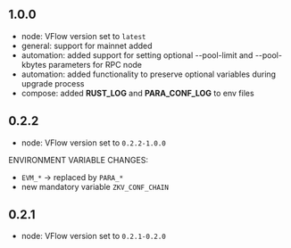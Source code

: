 ## 1.0.0
* node: VFlow version set to `latest`
* general: support for mainnet added
* automation: added support for setting optional --pool-limit and --pool-kbytes parameters for RPC node
* automation: added functionality to preserve optional variables during upgrade process
* compose: added **RUST_LOG** and **PARA_CONF_LOG** to env files

## 0.2.2
* node: VFlow version set to `0.2.2-1.0.0`

ENVIRONMENT VARIABLE CHANGES:
* `EVM_*` → replaced by `PARA_*`
* new mandatory variable `ZKV_CONF_CHAIN`


## 0.2.1
* node: VFlow version set to `0.2.1-0.2.0`
